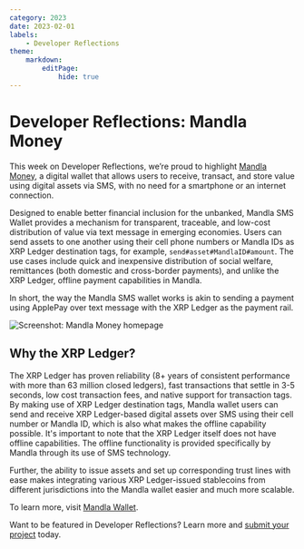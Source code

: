 ```yaml
---
category: 2023
date: 2023-02-01
labels:
    - Developer Reflections
theme:
    markdown:
        editPage:
            hide: true
---
```

# Developer Reflections: Mandla Money

This week on Developer Reflections, we’re proud to highlight [Mandla Money](https://mandla.money/web/), a digital wallet that allows users to receive, transact, and store value using digital assets via SMS, with no need for a smartphone or an internet connection.

<!-- BREAK -->

Designed to enable better financial inclusion for the unbanked, Mandla SMS Wallet provides a mechanism for transparent, traceable, and low-cost distribution of value via text message in emerging economies. Users can send assets to one another using their cell phone numbers or Mandla IDs as XRP Ledger destination tags, for example, `send#asset#MandlaID#amount`. The use cases include quick and inexpensive distribution of social welfare, remittances (both domestic and cross-border payments), and unlike the XRP Ledger, offline payment capabilities in Mandla.

In short, the way the Mandla SMS wallet works is akin to sending a payment using ApplePay over text message with the XRP Ledger as the payment rail.

![Screenshot: Mandla Money homepage](/blog/img/dev-reflections-mandla-money.png)

## Why the XRP Ledger?

The XRP Ledger has proven reliability (8+ years of consistent performance with more than 63 million closed ledgers), fast transactions that settle in 3-5 seconds, low cost transaction fees, and native support for transaction tags. By making use of XRP Ledger destination tags, Mandla wallet users can send and receive XRP Ledger-based digital assets over SMS using their cell number or Mandla ID, which is also what makes the offline capability possible. It's important to note that the XRP Ledger itself does not have offline capabilities. The offline functionality is provided specifically by Mandla through its use of SMS technology.

Further, the ability to issue assets and set up corresponding trust lines with ease makes integrating various XRP Ledger-issued stablecoins from different jurisdictions into the Mandla wallet easier and much more scalable. 

To learn more, visit [Mandla Wallet](https://mandla.money/web/). 

Want to be featured in Developer Reflections? Learn more and [submit your project](https://xrpl.org/contribute.html#xrpl-blog) today.
